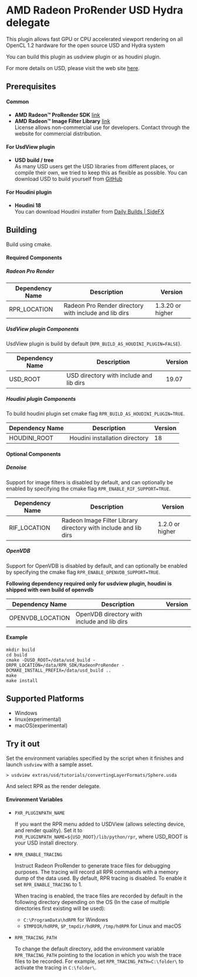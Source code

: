 AMD Radeon ProRender USD Hydra delegate
===========================

This plugin allows fast GPU or CPU accelerated viewport rendering on all OpenCL 1.2 hardware for the open source USD and Hydra system

You can build this plugin as usdview plugin or as houdini plugin.

For more details on USD, please visit the web site [here](http://openusd.org).

Prerequisites
-----------------------------

#### Common
* **AMD Radeon™ ProRender SDK** [link](https://www.amd.com/en/technologies/sdk-agreement)		
* **AMD Radeon™ Image Filter Library** [link](https://www.amd.com/en/technologies/sdk-agreement)	  
License allows non-commercial use for developers.  Contact through the website for commercial distribution.

#### For UsdView plugin 
* **USD build / tree**		  
As many USD users get the USD libraries from different places, or compile their own, we tried to keep this as flexible as possible.
You can download USD to build yourself from [GitHub](https://www.github.com/PixarAnimationStudios/USD)

#### For Houdini plugin
* **Houdini 18**	  
You can download Houdini installer from [Daily Builds | SideFX](https://www.sidefx.com/download/daily-builds/#category-gold)

Building
-----------------------------

Build using cmake.

#### Required Components

##### Radeon Pro Render

| Dependency Name            | Description                                                             | Version          |
| ------------------         |-----------------------------------------------------------------------  | -------          |
| RPR_LOCATION               | Radeon Pro Render directory with include and lib dirs                   | 1.3.20 or higher |

##### UsdView plugin Components

UsdView plugin is build by default (```RPR_BUILD_AS_HOUDINI_PLUGIN=FALSE```).

| Dependency Name            | Description                                                             | Version          |
| ------------------         |-----------------------------------------------------------------------  | -------          |
| USD_ROOT                   | USD directory with include and lib dirs                                 | 19.07            |

##### Houdini plugin Components

To build houdini plugin set cmake flag ```RPR_BUILD_AS_HOUDINI_PLUGIN=TRUE```.

| Dependency Name            | Description                                                             | Version          |
| ------------------         |-----------------------------------------------------------------------  | -------          |
| HOUDINI_ROOT               | Houdini installation directory                                          | 18               |

#### Optional Components

##### Denoise

Support for image filters is disabled by default, and can optionally be enabled by
specifying the cmake flag ```RPR_ENABLE_RIF_SUPPORT=TRUE```.

| Dependency Name            | Description                                                             | Version          |
| ------------------         |-----------------------------------------------------------------------  | -------          |
| RIF_LOCATION               | Radeon Image Filter Library directory with include and lib dirs         | 1.2.0 or higher  |

##### OpenVDB

Support for OpenVDB is disabled by default, and can optionally be enabled by
specifying the cmake flag ```RPR_ENABLE_OPENVDB_SUPPORT=TRUE```.

**Following dependency required only for usdview plugin, houdini is shipped with own build of openvdb**

| Dependency Name            | Description                                                             | Version          |
| ------------------         |-----------------------------------------------------------------------  | -------          |
| OPENVDB_LOCATION           | OpenVDB directory with include and lib dirs                             |                  |

#### Example

```
mkdir build 
cd build
cmake -DUSD_ROOT=/data/usd_build -DRPR_LOCATION=/data/RPR_SDK/RadeonProRender -DCMAKE_INSTALL_PREFIX=/data/usd_build ..
make
make install
```

Supported Platforms
-----------------------------
* Windows
* linux(experimental)
* macOS(experimental)

Try it out
-----------------------------

Set the environment variables specified by the script when it finishes and 
launch ```usdview``` with a sample asset.

```
> usdview extras/usd/tutorials/convertingLayerFormats/Sphere.usda
```

And select RPR as the render delegate.

#### Environment Variables

*   `PXR_PLUGINPATH_NAME`

    If you want the RPR menu added to USDView (allows selecting device, and render quality). Set it to ``` PXR_PLUGINPATH_NAME=${USD_ROOT}/lib/python/rpr ```, where USD_ROOT is your USD install directory.

*   `RPR_ENABLE_TRACING`

    Instruct Radeon ProRender to generate trace files for debugging purposes. The tracing will record all RPR commands with a memory dump of the data used. By default, RPR tracing is disabled. To enable it set `RPR_ENABLE_TRACING` to 1.

    When tracing is enabled, the trace files are recorded by default in the following directory depending on the OS (In the case of multiple directories first existing will be used):

    - `C:\ProgramData\hdRPR` for Windows
    - `$TMPDIR/hdRPR`, `$P_tmpdir/hdRPR`, `/tmp/hdRPR` for Linux and macOS

*   `RPR_TRACING_PATH`

    To change the default directory, add the environment variable `RPR_TRACING_PATH` pointing to the location in which you wish the trace files to be recorded. For example, set `RPR_TRACING_PATH=C:\folder\` to activate the tracing in `C:\folder\`.
